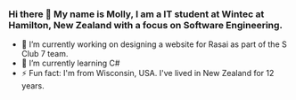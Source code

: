 ### Hi there 👋 My name is Molly, I am a IT student at Wintec at Hamilton, New Zealand with a focus on Software Engineering.

- 🔭 I’m currently working on designing a website for Rasai as part of the S Club 7 team.
- 🌱 I’m currently learning C#
- ⚡ Fun fact: I'm from Wisconsin, USA. I've lived in New Zealand for 12 years.

